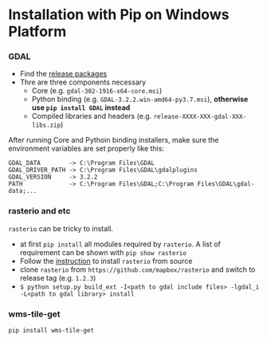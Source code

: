# Installation with Pip on Windows Platform

### GDAL

 - Find the [release packages](https://www.gisinternals.com/release.php)
 - Thre are three components necessary
   - Core (e.g. `gdal-302-1916-x64-core.msi`)
   - Python binding (e.g. `GDAL-3.2.2.win-amd64-py3.7.msi`), **otherwise use `pip install GDAL` instead**
   - Compiled libraries and headers (e.g. `release-XXXX-XXX-gdal-XXX-libs.zip`)

After running Core and Pythoin binding installers,
make sure the environment variables are set properly like this:

~~~
GDAL_DATA        -> C:\Program Files\GDAL
GDAL_DRIVER_PATH -> C:\Program Files\GDAL\gdalplugins
GDAL_VERSION     -> 3.2.2
PATH             -> C:\Program Files\GDAL;C:\Program Files\GDAL\gdal-data;...
~~~

### rasterio and etc

`rasterio` can be tricky to install.

 - at first `pip install` all modules required by `rasterio`. A list of requirement can be shown with `pip show rasterio`
 - Follow the [instruction](https://rasterio.readthedocs.io/en/latest/installation.html#installing-from-the-source-distribution) to install `rasterio` from source
  - clone `rasterio` from `https://github.com/mapbox/rasterio` and switch to release tag (e.g. `1.2.3`)
  - `$ python setup.py build_ext -I<path to gdal include files> -lgdal_i -L<path to gdal library> install`

### wms-tile-get

`pip install wms-tile-get`
